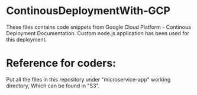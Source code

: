 # ContinousDeploymentWith-GCP

These files contains code snippets from Google Cloud Platform - Continous Deployment Documentation.
Custom node.js application has been used for this deployment.

# Reference for coders:
Put all the files in this repository under "microservice-app" working directory, Which can be found in "S3".
